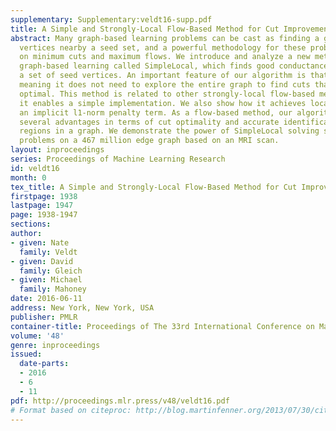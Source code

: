 ```yaml
---
supplementary: Supplementary:veldt16-supp.pdf
title: A Simple and Strongly-Local Flow-Based Method for Cut Improvement
abstract: Many graph-based learning problems can be cast as finding a good set of
  vertices nearby a seed set, and a powerful methodology for these problems is based
  on minimum cuts and maximum flows. We introduce and analyze a new method for locally-biased
  graph-based learning called SimpleLocal, which finds good conductance cuts near
  a set of seed vertices. An important feature of our algorithm is that it is strongly-local,
  meaning it does not need to explore the entire graph to find cuts that are locally
  optimal. This method is related to other strongly-local flow-based methods, but
  it enables a simple implementation. We also show how it achieves localization through
  an implicit l1-norm penalty term. As a flow-based method, our algorithm exhibits
  several advantages in terms of cut optimality and accurate identification of target
  regions in a graph. We demonstrate the power of SimpleLocal solving segmentation
  problems on a 467 million edge graph based on an MRI scan.
layout: inproceedings
series: Proceedings of Machine Learning Research
id: veldt16
month: 0
tex_title: A Simple and Strongly-Local Flow-Based Method for Cut Improvement
firstpage: 1938
lastpage: 1947
page: 1938-1947
sections: 
author:
- given: Nate
  family: Veldt
- given: David
  family: Gleich
- given: Michael
  family: Mahoney
date: 2016-06-11
address: New York, New York, USA
publisher: PMLR
container-title: Proceedings of The 33rd International Conference on Machine Learning
volume: '48'
genre: inproceedings
issued:
  date-parts:
  - 2016
  - 6
  - 11
pdf: http://proceedings.mlr.press/v48/veldt16.pdf
# Format based on citeproc: http://blog.martinfenner.org/2013/07/30/citeproc-yaml-for-bibliographies/
---
```


